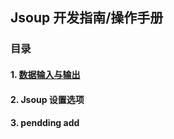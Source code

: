 ## Jsoup 开发指南/操作手册

### 目录

#### 1. [数据输入与输出](guideline/jsoup-cookbook/org/guideline/sections01/README.md)
#### 2. Jsoup 设置选项
#### 3. pendding add
